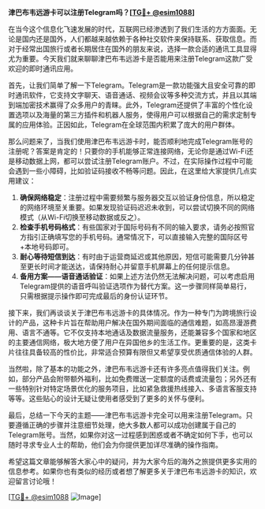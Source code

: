 **津巴布韦远游卡可以注册Telegram吗？[[TG💪+ @esim1088](https://t.me/s/esim1088)]**

在当今这个信息化飞速发展的时代，互联网已经渗透到了我们生活的方方面面。无论是国内还是国外，人们都越来越依赖于各种社交软件来保持联系、获取信息。而对于经常出国旅行或者长期居住在国外的朋友来说，选择一款合适的通讯工具显得尤为重要。今天我们就来聊聊津巴布韦远游卡是否能用来注册Telegram这款广受欢迎的即时通讯应用。

首先，让我们简单了解一下Telegram。Telegram是一款功能强大且安全可靠的即时通讯软件，它支持文字聊天、语音通话、视频会议等多种交流方式，并且以其端到端加密技术赢得了众多用户的青睐。此外，Telegram还提供了丰富的个性化设置选项以及海量的第三方插件和机器人服务，使得用户可以根据自己的需求定制专属的应用体验。正因如此，Telegram在全球范围内积累了庞大的用户群体。

那么问题来了，当我们使用津巴布韦远游卡时，能否顺利地完成Telegram账号的注册呢？答案是肯定的！只要你的手机能够正常连接网络，无论你是通过Wi-Fi还是移动数据上网，都可以尝试注册Telegram账户。不过，在实际操作过程中可能会遇到一些小障碍，比如验证码接收不畅等问题。因此，在这里给大家提供几点实用建议：

1. **确保网络稳定**：注册过程中需要频繁与服务器交互以验证身份信息，所以稳定的网络环境至关重要。如果发现验证码迟迟未收到，可以尝试切换不同的网络模式（从Wi-Fi切换至移动数据或反之）。
2. **检查手机号码格式**：有些国家对于国际号码有不同的输入要求，请务必按照官方指引正确填写您的手机号码。通常情况下，可以直接输入完整的国际区号+本地号码即可。
3. **耐心等待短信到达**：有时由于运营商延迟或其他原因，短信可能需要几分钟甚至更长时间才能送达，请保持耐心并留意手机屏幕上的任何提示信息。
4. **备用方案——语音通话验证**：如果上述方法仍然无法解决问题，可以考虑启用Telegram提供的语音呼叫验证选项作为替代方案。这一步骤同样简单易行，只需根据提示操作即可完成最后的身份认证环节。

接下来，我们再谈谈关于津巴布韦远游卡的具体情况。作为一种专门为跨境旅行设计的产品，这种卡片旨在帮助用户解决在国外期间面临的通信难题，如高昂漫游费用、语言不通等。它不仅支持本地通话及数据流量服务，还能兼容多个国家和地区的主要通信网络，极大地方便了用户在异国他乡的生活工作。更重要的是，这类卡片往往具备较高的性价比，非常适合预算有限但又希望享受优质通信体验的人群。

当然啦，除了基本的功能之外，津巴布韦远游卡还有许多亮点值得我们关注。例如，部分产品会附带额外福利，比如免费赠送一定额度的话费或流量包；另外还有一些特别针对特定场景优化的服务项目，比如紧急救援热线接入、多语言客服支持等等。这些贴心的设计无疑让使用者感受到了更多的关怀与便利。

最后，总结一下今天的主题——津巴布韦远游卡完全可以用来注册Telegram。只要遵循正确的步骤并注意细节处理，绝大多数人都可以成功创建属于自己的Telegram账号。当然，如果你对这一过程感到困惑或者不确定如何下手，也可以随时寻求专业人士的帮助，他们会为你提供更加详尽准确的操作指南。

希望这篇文章能够解答大家心中的疑问，并为大家今后的海外之旅提供更多实用的信息参考。如果你也有类似的经历或者想了解更多关于津巴布韦远游卡的知识，欢迎留言讨论哦！

[[TG💪+ @esim1088](https://t.me/s/esim1088) ![Image](https://i.postimg.cc/4NQfJmqS/Snipaste-2025-05-13-00-14-12.png)]